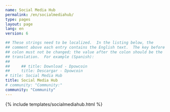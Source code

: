 ```yaml
---
name: Social Media Hub
permalink: /en/socialmediahub/
type: pages
layout: page
lang: en
version: 6

## These strings need to be localized.  In the listing below, the
## comment above each entry contains the English text.  The key before the
## colon must not be changed; the value after the colon should be the
## translation.  For example (Spanish):
##
##     ## title: Download - Dpowcoin
##     title: Descargar - Dpowcoin
# title: Social Media Hub
title: Social Media Hub
# community: "Community:"
community: "Community"
---
```


{% include templates/socialmediahub.html %}
